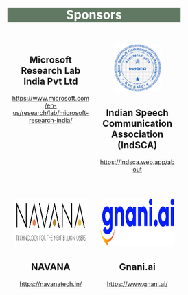 <br>
<br>
<div class="widewrapper pagetitle">
  <div class="container" style="background-color:#617863">
    <h1 style="color:white;">Sponsors</h1>
  </div>
</div>
<br>


<style>
* {
  box-sizing: border-box;
}
h1 {text-align: center;}
p {text-align: center;}
div {text-align: center;}
/* Create two equal columns that floats next to each other */
.column {
  float: left;
  width: 50%;
  padding: 10px;
  
}


/* Clear floats after the columns */
.row:after {
  content: "";
  display: table;
  clear: both;
}
</style>

<div class="row">
  <div class="column">

<h2>Microsoft Research Lab India Pvt Ltd</h2>
<a href="https://www.microsoft.com/en-us/research/lab/microsoft-research-india/">https://www.microsoft.com/en-us/research/lab/microsoft-research-india/</a>

</div>
  <div class="column">
<img style="height: 120px; width:auto;padding:5px;"  src="./assets/img/persons/indsca_logo.png">
<h2>Indian Speech Communication Association (IndSCA)</h2>
<a href="https://indsca.web.app/about">https://indsca.web.app/about</a>

</div>
</div>

<br>
<br>


<div class="row">
  <div class="column">
<img style="height: 120px; width:auto;padding:5px;"  src="./assets/img/persons/Navana_logo.png">
<h2>NAVANA</h2>
<a href="https://navanatech.in/">https://navanatech.in/</a>


</div>
  <div class="column">
    <img style="height: 120px; width:auto;padding:5px;"  src="./assets/img/persons/gnani-ai.jpg">
    <h2>Gnani.ai</h2>
    <a href="https://www.gnani.ai/">https://www.gnani.ai/
</a>
</div>
</div>

 